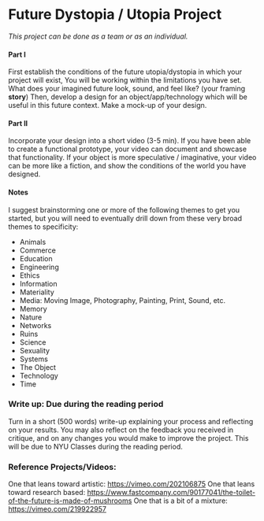 # Future Dystopia / Utopia Project

_This project can be done as a team or as an individual._

#### Part I
First establish the conditions of the future utopia/dystopia in which your project will exist, You will be working within the limitations you have set. What does your imagined future look, sound, and feel like? (your framing **story**) Then, develop a design for an object/app/technology which will be useful in this future context. Make a mock-up of your design.

#### Part II
Incorporate your design into a short video (3-5 min). If you have been able to create a functional prototype, your video can document and showcase that functionality. If your object is more speculative / imaginative, your video can be more like a fiction, and show the conditions of the world you have designed. 

#### Notes
I suggest brainstorming one or more of the following themes to get you started, but you will need to eventually drill down from these very broad themes to specificity:

*   Animals
*   Commerce
*   Education
*   Engineering
*   Ethics
*   Information
*   Materiality
*   Media: Moving Image, Photography, Painting, Print, Sound, etc.
*   Memory
*   Nature
*   Networks
*   Ruins
*   Science
*   Sexuality
*   Systems
*   The Object
*   Technology
*   Time

### Write up: Due during the reading period 

Turn in a short (500 words) write-up explaining your process and reflecting on your results. You may also reflect on the feedback you received in critique, and on any changes you would make to improve the project. This will be due to NYU Classes during the reading period. 

### Reference Projects/Videos:

One that leans toward artistic: https://vimeo.com/202106875
One that leans toward research based: https://www.fastcompany.com/90177041/the-toilet-of-the-future-is-made-of-mushrooms
One that is a bit of a mixture: https://vimeo.com/219922957 
